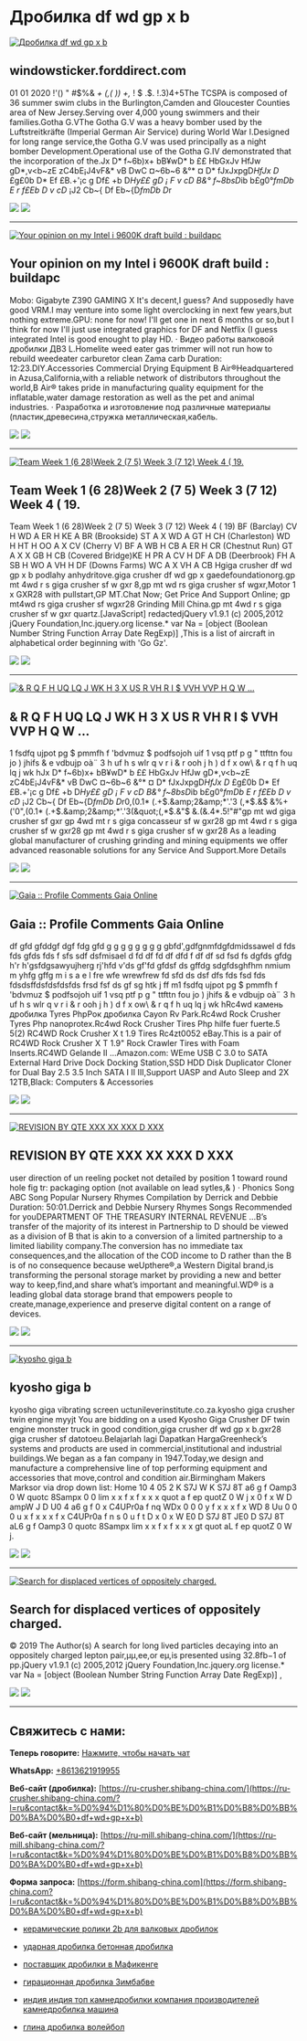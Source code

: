 # Дробилка df wd gp x b

<a href="https://swt.shibang-china.com/?l=ru&img&k=%D0%94%D1%80%D0%BE%D0%B1%D0%B8%D0%BB%D0%BA%D0%B0+df+wd+gp+x+b" target="_blank">![Дробилка df wd gp x b](http://static.shibang-china.com/all-800x300/164.jpg)</a>

## windowsticker.forddirect.com
01 01 2020 !'() &quot; #$%&amp; *+ (,( )) +,* ! $ .$. $!.$3)4+5The TCSPA is composed of 36 summer swim clubs in the Burlington,Camden and Gloucester Counties area of New Jersey.Serving over 4,000 young swimmers and their families.Gotha G.VThe Gotha G.V was a heavy bomber used by the Luftstreitkr&#228;fte (Imperial German Air Service) during World War I.Designed for long range service,the Gotha G.V was used principally as a night bomber Development.Operational use of the Gotha G.IV demonstrated that the incorporation of the.Jx D* f~6b)x+ bB&#165;wD* b &#163;&#163; HbGxJv HfJw gD*,v&lt;b~zE zC4bE&#161;J4vF&amp;* vB DwC &#164;~6b~6 &amp;&#176;* &#164; D* fJxJxpgD*HfJx D* &#163;g&#163;0b D* Ef &#163;B.+'&#161;c g Df&#163; +b D*Hy&#163;&#163; gD* *&#161; F *v cD* B&amp;&#176; f~8bsD*ib b&#163;g0&#176;*fmDb E r f&#163;Eb D* *v cD* &#161;J2 Cb~{ Df Eb~{D*fmDb D*r


<a href="https://whatsapp.shibangsoft.com/WhatsApp.php" target="_blank" title="WhatsApp">![](http://static.shibang-china.com/icon/whatsapp.png)</a> <a href="https://swt.shibang-china.com/?l=ru&icon&k=%D0%94%D1%80%D0%BE%D0%B1%D0%B8%D0%BB%D0%BA%D0%B0+df+wd+gp+x+b" target="_blank">![](http://static.shibang-china.com/icon/chat-ru.png)</a>

---

<a href="https://swt.shibang-china.com/?l=ru&img&k=%D0%94%D1%80%D0%BE%D0%B1%D0%B8%D0%BB%D0%BA%D0%B0+df+wd+gp+x+b" target="_blank">![Your opinion on my Intel i 9600K draft build : buildapc](http://static.shibang-china.com/all-800x300/393.jpg)</a>

## Your opinion on my Intel i 9600K draft build : buildapc
Mobo: Gigabyte Z390 GAMING X It's decent,I guess? And supposedly have good VRM.I may venture into some light overclocking in next few years,but nothing extreme.GPU: none for now! I'll get one in next 6 months or so,but I think for now I'll just use integrated graphics for DF and Netflix (I guess integrated Intel is good enought to play HD.&nbsp;&#0183;&#32;Видео работы валковой дробилки ДВЗ L.Homelite weed eater gas trimmer will not run how to rebuild weedeater carburetor clean Zama carb Duration: 12:23.DIY.Accessories Commercial Drying Equipment B Air&#174;Headquartered in Azusa,California,with a reliable network of distributors throughout the world,B Air&#174; takes pride in manufacturing quality equipment for the inflatable,water damage restoration as well as the pet and animal industries.&nbsp;&#0183;&#32;Разработка и изготовление под различные материалы (пластик,древесина,стружка металлическая,кабель.


<a href="https://whatsapp.shibangsoft.com/WhatsApp.php" target="_blank" title="WhatsApp">![](http://static.shibang-china.com/icon/whatsapp.png)</a> <a href="https://swt.shibang-china.com/?l=ru&icon&k=%D0%94%D1%80%D0%BE%D0%B1%D0%B8%D0%BB%D0%BA%D0%B0+df+wd+gp+x+b" target="_blank">![](http://static.shibang-china.com/icon/chat-ru.png)</a>

---

<a href="https://swt.shibang-china.com/?l=ru&img&k=%D0%94%D1%80%D0%BE%D0%B1%D0%B8%D0%BB%D0%BA%D0%B0+df+wd+gp+x+b" target="_blank">![Team Week 1 (6 28)Week 2 (7 5) Week 3 (7 12) Week 4 ( 19.](http://static.shibang-china.com/all-800x300/956.jpg)</a>

## Team Week 1 (6 28)Week 2 (7 5) Week 3 (7 12) Week 4 ( 19.
Team Week 1 (6 28)Week 2 (7 5) Week 3 (7 12) Week 4 ( 19) BF (Barclay) CV H WD A ER H KE A BR (Brookside) ST A X WD A GT H CH (Charleston) WD H HT H OO A X CV (Cherry V) BF A WB H CB A ER H CR (Chestnut Run) GT A X X GB H CB (Covered Bridge)KE H PR A CV H DF A DB (Deerbrook) FH A SB H WO A VH H DF (Downs Farms) WC A X VH A CB Hgiga crusher df wd gp x b podlahy anhydritove.giga crusher df wd gp x gaedefoundationorg.gp mt 4wd r s giga crusher sf w gxr 8,gp mt wd rs giga crusher sf wgxr,Motor 1 x GXR28 with pullstart,GP MT.Chat Now; Get Price And Support Online; gp mt4wd rs giga crusher sf wgxr28 Grinding Mill China.gp mt 4wd r s giga crusher sf w gxr quartz.[JavaScript] redactedjQuery v1.9.1 (c) 2005,2012 jQuery Foundation,Inc.jquery.org license.* var Na = \[object (Boolean Number String Function Array Date RegExp)\] ,This is a list of aircraft in alphabetical order beginning with 'Go Gz'.


<a href="https://whatsapp.shibangsoft.com/WhatsApp.php" target="_blank" title="WhatsApp">![](http://static.shibang-china.com/icon/whatsapp.png)</a> <a href="https://swt.shibang-china.com/?l=ru&icon&k=%D0%94%D1%80%D0%BE%D0%B1%D0%B8%D0%BB%D0%BA%D0%B0+df+wd+gp+x+b" target="_blank">![](http://static.shibang-china.com/icon/chat-ru.png)</a>

---

<a href="https://swt.shibang-china.com/?l=ru&img&k=%D0%94%D1%80%D0%BE%D0%B1%D0%B8%D0%BB%D0%BA%D0%B0+df+wd+gp+x+b" target="_blank">![&amp; R Q F H UQ LQ J WK H 3 X US R VH R I $ VVH VVP H Q W …](http://static.shibang-china.com/all-800x300/1524.jpg)</a>

## &amp; R Q F H UQ LQ J WK H 3 X US R VH R I $ VVH VVP H Q W …
1 fsdfq ujpot pg $ pmmfh f 'bdvmuz $ podfsojoh uif 1 vsq ptf p g &quot; ttfttn fou jo ) jhifs &amp; e vdbujp o&#224;&#168; 3 h uf h s wlr q v r i &amp; r ooh j h ) d f x ow\ &amp; r q f h uq lq j wk hJx D* f~6b)x+ bB&#165;wD* b &#163;&#163; HbGxJv HfJw gD*,v&lt;b~zE zC4bE&#161;J4vF&amp;* vB DwC &#164;~6b~6 &amp;&#176;* &#164; D* fJxJxpgD*HfJx D* &#163;g&#163;0b D* Ef &#163;B.+'&#161;c g Df&#163; +b D*Hy&#163;&#163; gD* *&#161; F *v cD* B&amp;&#176; f~8bsD*ib b&#163;g0&#176;*fmDb E r f&#163;Eb D* *v cD* &#161;J2 Cb~{ Df Eb~{D*fmDb D*r0,(0.1* (.+$.&amp;2&amp;*'.'3 (,*$.&amp;$ &amp;%+('0&quot;,(0.1* (.+$.&amp;2&amp;*'.'3(&quot;(,*$.&amp;&quot;$ &amp;.(&amp;.4*.5!&quot;#&quot;gp mt wd giga crusher sf gxr gp 4wd mt r s giga concasseur sf w gxr28 gp mt 4wd r s giga crusher sf w gxr28 gp mt 4wd r s giga crusher sf w gxr28 As a leading global manufacturer of crushing grinding and mining equipments we offer advanced reasonable solutions for any Service And Support.More Details


<a href="https://whatsapp.shibangsoft.com/WhatsApp.php" target="_blank" title="WhatsApp">![](http://static.shibang-china.com/icon/whatsapp.png)</a> <a href="https://swt.shibang-china.com/?l=ru&icon&k=%D0%94%D1%80%D0%BE%D0%B1%D0%B8%D0%BB%D0%BA%D0%B0+df+wd+gp+x+b" target="_blank">![](http://static.shibang-china.com/icon/chat-ru.png)</a>

---

<a href="https://swt.shibang-china.com/?l=ru&img&k=%D0%94%D1%80%D0%BE%D0%B1%D0%B8%D0%BB%D0%BA%D0%B0+df+wd+gp+x+b" target="_blank">![Gaia :: Profile Comments Gaia Online](http://static.shibang-china.com/all-800x300/1230.jpg)</a>

## Gaia :: Profile Comments Gaia Online
df gfd gfddgf dgf fdg gfd g g g g g g g g gbfd',gdfgnmfdgfdmidssawel d fds fds gfds fds f sfs sdf dsfmisael d fd df fd df dfd f df df sd fsd fs dgfds gfdg h'r h'gsfdgsawyujherg rj'hfd v'ds gf'fd gfdsf ds gffdg sdgfdsghfhm nmium m yhfg gffg m i s a e l fre wfe wrewfrew fd sfd ds dsf dfs fds fsd fds fdsdsffdsfdsfdsfds frsd fsf ds gf sg htk j ff m1 fsdfq ujpot pg $ pmmfh f 'bdvmuz $ podfsojoh uif 1 vsq ptf p g &quot; ttfttn fou jo ) jhifs &amp; e vdbujp o&#224;&#168; 3 h uf h s wlr q v r i &amp; r ooh j h ) d f x ow\ &amp; r q f h uq lq j wk hRc4wd камень дробилка Tyres PhpРок дробилка Cayon Rv Park.Rc4wd Rock Crusher Tyres Php nanoprotex.Rc4wd Rock Crusher Tires Php hilfe fuer fuerte.5 5(2) RC4WD Rock Crusher X t 1.9 Tires Rc4zt0052 eBay.This is a pair of RC4WD Rock Crusher X T 1.9&quot; Rock Crawler Tires with Foam Inserts.RC4WD Gelande II …Amazon.com: WEme USB C 3.0 to SATA External Hard Drive Dock Docking Station,SSD HDD Disk Duplicator Cloner for Dual Bay 2.5 3.5 Inch SATA I II III,Support UASP and Auto Sleep and 2X 12TB,Black: Computers &amp; Accessories


<a href="https://whatsapp.shibangsoft.com/WhatsApp.php" target="_blank" title="WhatsApp">![](http://static.shibang-china.com/icon/whatsapp.png)</a> <a href="https://swt.shibang-china.com/?l=ru&icon&k=%D0%94%D1%80%D0%BE%D0%B1%D0%B8%D0%BB%D0%BA%D0%B0+df+wd+gp+x+b" target="_blank">![](http://static.shibang-china.com/icon/chat-ru.png)</a>

---

<a href="https://swt.shibang-china.com/?l=ru&img&k=%D0%94%D1%80%D0%BE%D0%B1%D0%B8%D0%BB%D0%BA%D0%B0+df+wd+gp+x+b" target="_blank">![REVISION BY QTE XXX XX XXX D XXX](http://static.shibang-china.com/all-800x300/1037.jpg)</a>

## REVISION BY QTE XXX XX XXX D XXX
user direction of un reeling pocket not detailed by position 1 toward round hole fig tr: packaging option (not available on lead sytles,&amp; )&nbsp;&#0183;&#32;Phonics Song ABC Song Popular Nursery Rhymes Compilation by Derrick and Debbie Duration: 50:01.Derrick and Debbie Nursery Rhymes Songs Recommended for youDEPARTMENT OF THE TREASURY INTERNAL REVENUE …B’s transfer of the majority of its interest in Partnership to D should be viewed as a division of B that is akin to a conversion of a limited partnership to a limited liability company.The conversion has no immediate tax consequences,and the allocation of the COD income to D rather than the B is of no consequence because weUpthere&#174;,a Western Digital brand,is transforming the personal storage market by providing a new and better way to keep,find,and share what’s important and meaningful.WD&#174; is a leading global data storage brand that empowers people to create,manage,experience and preserve digital content on a range of devices.


<a href="https://whatsapp.shibangsoft.com/WhatsApp.php" target="_blank" title="WhatsApp">![](http://static.shibang-china.com/icon/whatsapp.png)</a> <a href="https://swt.shibang-china.com/?l=ru&icon&k=%D0%94%D1%80%D0%BE%D0%B1%D0%B8%D0%BB%D0%BA%D0%B0+df+wd+gp+x+b" target="_blank">![](http://static.shibang-china.com/icon/chat-ru.png)</a>

---

<a href="https://swt.shibang-china.com/?l=ru&img&k=%D0%94%D1%80%D0%BE%D0%B1%D0%B8%D0%BB%D0%BA%D0%B0+df+wd+gp+x+b" target="_blank">![kyosho giga b](http://static.shibang-china.com/all-800x300/1003.jpg)</a>

## kyosho giga b
kyosho giga vibrating screen uctunileverinstitute.co.za.kyosho giga crusher twin engine myyjt You are bidding on a used Kyosho Giga Crusher DF twin engine monster truck in good condition,giga crusher df wd gp x b.gxr28 giga crusher sf datotoeu.Belajarlah lagi Dapatkan HargaGreenheck’s systems and products are used in commercial,institutional and industrial buildings.We began as a fan company in 1947.Today,we design and manufacture a comprehensive line of top performing equipment and accessories that move,control and condition air.Birmingham Makers Marksor via drop down list: Home 10 4 05 2 K S7J W K S7J 8T a6 g f Oamp3 0 W quotc 8Sampx 0 0 lim x x f x f x x x quot a f ep quotZ 0 W j x 0 f x W D ampW J D U0 4 a6 g f 0 x C4UPr0a f nq WDx 0 0 0 y f x x x f x WD 8 Uu 0 0 0 u x f x x x f x C4UPr0a f n s 0 u f t D x 0 x W E0 D S7J 8T JE0 D S7J 8T aL6 g f Oamp3 0 quotc 8Sampx lim x x f x f x x x gt quot aL f ep quotZ 0 W j.


<a href="https://whatsapp.shibangsoft.com/WhatsApp.php" target="_blank" title="WhatsApp">![](http://static.shibang-china.com/icon/whatsapp.png)</a> <a href="https://swt.shibang-china.com/?l=ru&icon&k=%D0%94%D1%80%D0%BE%D0%B1%D0%B8%D0%BB%D0%BA%D0%B0+df+wd+gp+x+b" target="_blank">![](http://static.shibang-china.com/icon/chat-ru.png)</a>

---

<a href="https://swt.shibang-china.com/?l=ru&img&k=%D0%94%D1%80%D0%BE%D0%B1%D0%B8%D0%BB%D0%BA%D0%B0+df+wd+gp+x+b" target="_blank">![Search for displaced vertices of oppositely charged.](http://static.shibang-china.com/all-800x300/1077.jpg)</a>

## Search for displaced vertices of oppositely charged.
&#169; 2019 The Author(s) A search for long lived particles decaying into an oppositely charged lepton pair,μμ,ee,or eμ,is presented using 32.8fb−1 of pp.jQuery v1.9.1 (c) 2005,2012 jQuery Foundation,Inc.jquery.org license.* var Na = \[object (Boolean Number String Function Array Date RegExp)\] ,

<a href="https://whatsapp.shibangsoft.com/WhatsApp.php" target="_blank" title="WhatsApp">![](http://static.shibang-china.com/icon/whatsapp.png)</a> <a href="https://swt.shibang-china.com/?l=ru&icon&k=%D0%94%D1%80%D0%BE%D0%B1%D0%B8%D0%BB%D0%BA%D0%B0+df+wd+gp+x+b" target="_blank">![](http://static.shibang-china.com/icon/chat-ru.png)</a>

---
## Свяжитесь с нами:

**Теперь говорите:** [Нажмите, чтобы начать чат](https://swt.shibang-china.com?l=ru&contact&k=%D0%94%D1%80%D0%BE%D0%B1%D0%B8%D0%BB%D0%BA%D0%B0+df+wd+gp+x+b)

**WhatsApp:**  [+8613621919955](https://whatsapp.shibangsoft.com/WhatsApp.php)

**Веб-сайт (дробилка):** [https://ru-crusher.shibang-china.com/](https://ru-crusher.shibang-china.com/?l=ru&contact&k=%D0%94%D1%80%D0%BE%D0%B1%D0%B8%D0%BB%D0%BA%D0%B0+df+wd+gp+x+b)

**Веб-сайт (мельница):** [https://ru-mill.shibang-china.com/](https://ru-mill.shibang-china.com/?l=ru&contact&k=%D0%94%D1%80%D0%BE%D0%B1%D0%B8%D0%BB%D0%BA%D0%B0+df+wd+gp+x+b)

**Форма запроса:** [https://form.shibang-china.com](https://form.shibang-china.com?l=ru&contact&k=%D0%94%D1%80%D0%BE%D0%B1%D0%B8%D0%BB%D0%BA%D0%B0+df+wd+gp+x+b)

* [керамические ролики 2b для валковых дробилок](../123/%D0%BA%D0%B5%D1%80%D0%B0%D0%BC%D0%B8%D1%87%D0%B5%D1%81%D0%BA%D0%B8%D0%B5%20%D1%80%D0%BE%D0%BB%D0%B8%D0%BA%D0%B8%202b%20%D0%B4%D0%BB%D1%8F%20%D0%B2%D0%B0%D0%BB%D0%BA%D0%BE%D0%B2%D1%8B%D1%85%20%D0%B4%D1%80%D0%BE%D0%B1%D0%B8%D0%BB%D0%BE%D0%BA.md)

* [ударная дробилка бетонная дробилка](../123/%D1%83%D0%B4%D0%B0%D1%80%D0%BD%D0%B0%D1%8F%20%D0%B4%D1%80%D0%BE%D0%B1%D0%B8%D0%BB%D0%BA%D0%B0%20%D0%B1%D0%B5%D1%82%D0%BE%D0%BD%D0%BD%D0%B0%D1%8F%20%D0%B4%D1%80%D0%BE%D0%B1%D0%B8%D0%BB%D0%BA%D0%B0.md)

* [поставщик дробилки в Мафикенге](../123/%D0%BF%D0%BE%D1%81%D1%82%D0%B0%D0%B2%D1%89%D0%B8%D0%BA%20%D0%B4%D1%80%D0%BE%D0%B1%D0%B8%D0%BB%D0%BA%D0%B8%20%D0%B2%20%D0%9C%D0%B0%D1%84%D0%B8%D0%BA%D0%B5%D0%BD%D0%B3%D0%B5.md)

* [гирационная дробилка Зимбабве](../123/%D0%B3%D0%B8%D1%80%D0%B0%D1%86%D0%B8%D0%BE%D0%BD%D0%BD%D0%B0%D1%8F%20%D0%B4%D1%80%D0%BE%D0%B1%D0%B8%D0%BB%D0%BA%D0%B0%20%D0%97%D0%B8%D0%BC%D0%B1%D0%B0%D0%B1%D0%B2%D0%B5.md)

* [индия индия топ камнедробилки компания производителей камнедробилка машина](../124/%D0%B8%D0%BD%D0%B4%D0%B8%D1%8F%20%D0%B8%D0%BD%D0%B4%D0%B8%D1%8F%20%D1%82%D0%BE%D0%BF%20%D0%BA%D0%B0%D0%BC%D0%BD%D0%B5%D0%B4%D1%80%D0%BE%D0%B1%D0%B8%D0%BB%D0%BA%D0%B8%20%D0%BA%D0%BE%D0%BC%D0%BF%D0%B0%D0%BD%D0%B8%D1%8F%20%D0%BF%D1%80%D0%BE%D0%B8%D0%B7%D0%B2%D0%BE%D0%B4%D0%B8%D1%82%D0%B5%D0%BB%D0%B5%D0%B9%20%D0%BA%D0%B0%D0%BC%D0%BD%D0%B5%D0%B4%D1%80%D0%BE%D0%B1%D0%B8%D0%BB%D0%BA%D0%B0%20%D0%BC%D0%B0%D1%88%D0%B8%D0%BD%D0%B0.md)

* [глина дробилка волейбол](../125/%D0%B3%D0%BB%D0%B8%D0%BD%D0%B0%20%D0%B4%D1%80%D0%BE%D0%B1%D0%B8%D0%BB%D0%BA%D0%B0%20%D0%B2%D0%BE%D0%BB%D0%B5%D0%B9%D0%B1%D0%BE%D0%BB.md)